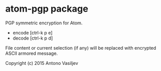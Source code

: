# atom-pgp package

PGP symmetric encryption for Atom.

- encode [ctrl-k p e]
- decode [ctrl-k p d]

File content or current selection (if any) will be replaced with
encrypted ASCII armored message.

Copyright (c) 2015 Antono Vasiljev
